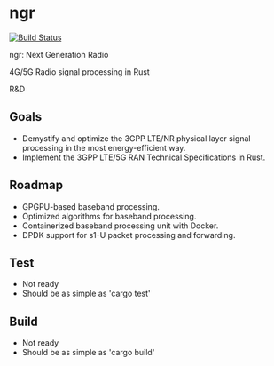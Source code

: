 # ngr

[![Build Status](https://travis-ci.org/eshikafe/ngr.svg?branch=master)](https://travis-ci.org/eshikafe/ngr)

ngr: Next Generation Radio

4G/5G Radio signal processing in Rust

R&D

Goals
-----------
- Demystify and optimize the 3GPP LTE/NR physical layer signal processing in the most energy-efficient way.
- Implement the 3GPP LTE/5G RAN Technical Specifications in Rust.


Roadmap
------------
- GPGPU-based baseband processing.
- Optimized algorithms for baseband processing.
- Containerized baseband processing unit with Docker.
- DPDK support for s1-U packet processing and forwarding.


Test
-----
- Not ready
- Should be as simple as 'cargo test'

Build
-----

- Not ready
- Should be as simple as 'cargo build' 
    
